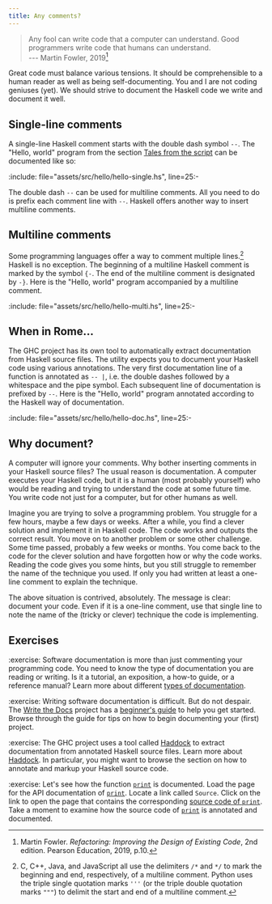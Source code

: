 ```yaml
---
title: Any comments?
---
```


> Any fool can write code that a computer can understand. Good programmers write
> code that humans can understand.\
> --- Martin Fowler, 2019[^a]

Great code must balance various tensions. It should be comprehensible to a human
reader as well as being self-documenting. You and I are not coding geniuses
(yet). We should strive to document the Haskell code we write and document it
well.

<!--=========================================================================-->

## Single-line comments

A single-line Haskell comment starts with the double dash symbol `--`. The
"Hello, world" program from the section [Tales from the script][taleScript] can
be documented like so:

:include: file="assets/src/hello/hello-single.hs", line=25:-

The double dash `--` can be used for multiline comments. All you need to do is
prefix each comment line with `--`. Haskell offers another way to insert
multiline comments.

<!--=========================================================================-->

## Multiline comments

Some programming languages offer a way to comment multiple lines.[^b] Haskell is
no exception. The beginning of a multiline Haskell comment is marked by the
symbol `{-`. The end of the multiline comment is designated by `-}`. Here is the
"Hello, world" program accompanied by a multiline comment.

:include: file="assets/src/hello/hello-multi.hs", line=25:-

<!--=========================================================================-->

## When in Rome...

The GHC project has its own tool to automatically extract documentation from
Haskell source files. The utility expects you to document your Haskell code
using various annotations. The very first documentation line of a function is
annotated as `-- |`, i.e. the double dashes followed by a whitespace and the
pipe symbol. Each subsequent line of documentation is prefixed by `--`. Here is
the "Hello, world" program annotated according to the Haskell way of
documentation.

:include: file="assets/src/hello/hello-doc.hs", line=25:-

<!--=========================================================================-->

## Why document?

A computer will ignore your comments. Why bother inserting comments in your
Haskell source files? The usual reason is documentation. A computer executes
your Haskell code, but it is a human (most probably yourself) who would be
reading and trying to understand the code at some future time. You write code
not just for a computer, but for other humans as well.

Imagine you are trying to solve a programming problem. You struggle for a few
hours, maybe a few days or weeks. After a while, you find a clever solution and
implement it in Haskell code. The code works and outputs the correct result. You
move on to another problem or some other challenge. Some time passed, probably a
few weeks or months. You come back to the code for the clever solution and have
forgotten how or why the code works. Reading the code gives you some hints, but
you still struggle to remember the name of the technique you used. If only you
had written at least a one-line comment to explain the technique.

The above situation is contrived, absolutely. The message is clear: document
your code. Even if it is a one-line comment, use that single line to note the
name of the (tricky or clever) technique the code is implementing.

<!--=========================================================================-->

## Exercises

<!-- prettier-ignore-start -->
:exercise:
Software documentation is more than just commenting your programming code. You
need to know the type of documentation you are reading or writing. Is it a
tutorial, an exposition, a how-to guide, or a reference manual? Learn more about
different [types of documentation][docSystem].
<!-- prettier-ignore-end -->

<!-- prettier-ignore-start -->
:exercise:
Writing software documentation is difficult. But do not despair. The
[Write the Docs][writeDocs] project has a [beginner's guide][writeDocsGuide] to
help you get started. Browse through the guide for tips on how to begin
documenting your (first) project.
<!-- prettier-ignore-end -->

<!-- prettier-ignore-start -->
:exercise:
The GHC project uses a tool called [Haddock][haddock] to extract documentation
from annotated Haskell source files. Learn more about [Haddock][haddock]. In
particular, you might want to browse the section on how to annotate and markup
your Haskell source code.
<!-- prettier-ignore-end -->

<!-- prettier-ignore-start -->
:exercise:
Let's see how the function [`print`][print] is documented. Load the page for the
API documentation of [`print`][print]. Locate a link called `Source`. Click on
the link to open the page that contains the corresponding
[source code of `print`][printSrc]. Take a moment to examine how the source code
of [`print`][print] is annotated and documented.
<!-- prettier-ignore-end -->

<!--=========================================================================-->

[^a]:
    Martin Fowler. _Refactoring: Improving the Design of Existing Code_, 2nd
    edition. Pearson Education, 2019, p.10.

[^b]:
    C, C++, Java, and JavaScript all use the delimiters `/*` and `*/` to mark
    the beginning and end, respectively, of a multiline comment. Python uses the
    triple single quotation marks `'''` (or the triple double quotation marks
    `"""`) to delimit the start and end of a multiline comment.

<!--=========================================================================-->

<!-- prettier-ignore-start -->
[docSystem]: https://web.archive.org/web/20231128182201/https://documentation.divio.com
[haddock]: https://haskell-haddock.readthedocs.io/en/latest/
[print]: https://hackage.haskell.org/package/base-4.19.0.0/docs/Prelude.html#v:print
[printSrc]: https://hackage.haskell.org/package/base-4.19.0.0/docs/src/System.IO.html#print
[taleScript]: ../hello_friend/#tales-from-the-script
[writeDocs]: https://www.writethedocs.org
[writeDocsGuide]: https://www.writethedocs.org/guide/writing/beginners-guide-to-docs/
<!-- prettier-ignore-end -->
